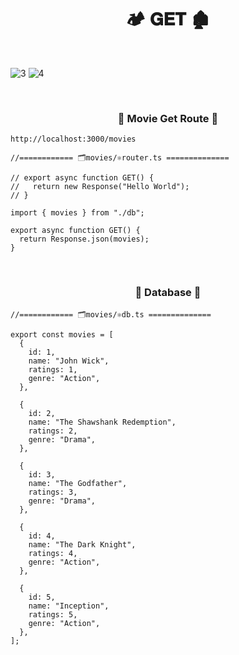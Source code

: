 <h1  align="center" > 🏕️ 𝐆𝐄𝐓 🏚️ </h1>

</br>

![3](https://github.com/user-attachments/assets/6c3476e0-87f1-4881-b625-249a034cbb4b)
![4](https://github.com/user-attachments/assets/8b71d3b1-0488-47cd-a7dc-dd4c9b41e33e)

</br>

<h3 align="center" > 🐇 Movie Get Route  🦚</h3>

```dash
http://localhost:3000/movies
```

```TSX
//============ 🗂️movies/⚛️router.ts ============== 

// export async function GET() {
//   return new Response("Hello World");
// }

import { movies } from "./db";

export async function GET() {
  return Response.json(movies);
}

```

</br>

<h3 align="center" > 🐇 Database  🦚</h3>

```TSX
//============ 🗂️movies/⚛️db.ts ============== 

export const movies = [
  {
    id: 1,
    name: "John Wick",
    ratings: 1,
    genre: "Action",
  },

  {
    id: 2,
    name: "The Shawshank Redemption",
    ratings: 2,
    genre: "Drama",
  },

  {
    id: 3,
    name: "The Godfather",
    ratings: 3,
    genre: "Drama",
  },

  {
    id: 4,
    name: "The Dark Knight",
    ratings: 4,
    genre: "Action",
  },

  {
    id: 5,
    name: "Inception",
    ratings: 5,
    genre: "Action",
  },
];

```
